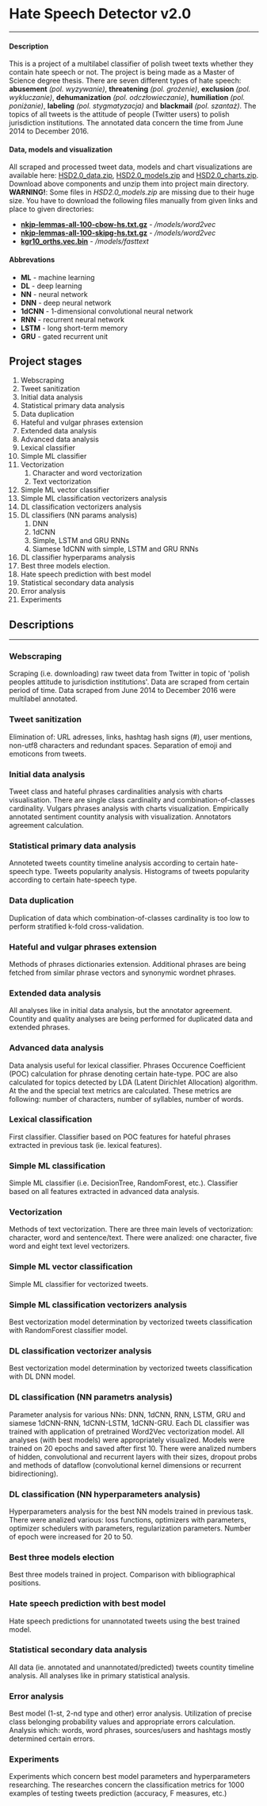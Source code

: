 # Hate Speech Detector v2.0
---
#### Description
This is a project of a multilabel classifier of polish tweet texts whether they contain hate speech or not. The project is being made as a Master of Science degree thesis. There are seven different types of hate speech: **abusement** *(pol. wyzywanie)*, **threatening** *(pol. grożenie)*, **exclusion** *(pol. wykluczanie)*, **dehumanization** *(pol. odczłowieczanie)*, **humiliation** *(pol. poniżanie)*, **labeling** *(pol. stygmatyzacja)* and **blackmail** *(pol. szantaż)*. The topics of all tweets is the attitude of people (Twitter users) to polish jurisdiction institutions. The annotated data concern the time from June 2014 to December 2016.
#### Data, models and visualization
All scraped and processed tweet data, models and chart visualizations are available here: [HSD2.0_data.zip](https://drive.google.com/file/d/1Cg1mulD2AAp7jiQ1ShZp8xgRtBODiLVg/view?usp=sharing), [HSD2.0_models.zip](https://drive.google.com/file/d/1rMrhBToqucBRmyUcP8hmvVav5AxwWbJp/view?usp=sharing) and [HSD2.0_charts.zip](https://drive.google.com/file/d/1mErHvy8aLiFhXP6NBCNQ_ZNRuOYRzDQ1/view?usp=sharing). Download above components and unzip them into project main directory.<br />
**WARNING!**: Some files in *HSD2.0_models.zip* are missing due to their huge size. You have to download the following files manually from given links and place to given directories:
* **[nkjp-lemmas-all-100-cbow-hs.txt.gz](http://dsmodels.nlp.ipipan.waw.pl/dsmodels/nkjp-lemmas-all-100-cbow-hs.txt.gz)** - */models/word2vec*
* **[nkjp-lemmas-all-100-skipg-hs.txt.gz](http://dsmodels.nlp.ipipan.waw.pl/dsmodels/nkjp-lemmas-all-100-skipg-hs.txt.gz)** - */models/word2vec*
* **[kgr10_orths.vec.bin](https://clarin-pl.eu/dspace/bitstream/handle/11321/600/kgr10_orths.vec.bin?sequence=1&isAllowed=y)** - */models/fasttext*

#### Abbrevations
* **ML** - machine learning
* **DL** - deep learning
* **NN** - neural network
* **DNN** - deep neural network
* **1dCNN** - 1-dimensional convolutional neural network
* **RNN** - recurrent neural network
* **LSTM** - long short-term memory
* **GRU** - gated recurrent unit

## Project stages
1. Webscraping
2. Tweet sanitization
3. Initial data analysis
4. Statistical primary data analysis
5. Data duplication
6. Hateful and vulgar phrases extension
7. Extended data analysis
8. Advanced data analysis
9. Lexical classifier
10. Simple ML classifier
11. Vectorization
    1. Character and word vectorization
    2. Text vectorization
12. Simple ML vector classifier
13. Simple ML classification vectorizers analysis
14. DL classification vectorizers analysis
15. DL classifiers (NN params analysis)
    1. DNN
    2. 1dCNN
    3. Simple, LSTM and GRU RNNs
    4. Siamese 1dCNN with simple, LSTM and GRU RNNs
16. DL classifier hyperparams analysis
17. Best three models election.
18. Hate speech prediction with best model
19. Statistical secondary data analysis
20. Error analysis
21. Experiments

## Descriptions
---
### Webscraping
Scraping (i.e. downloading) raw tweet data from Twitter in topic of 'polish peoples attitude to jurisdiction institutions'. Data are scraped from certain period of time. Data scraped from June 2014 to December 2016 were multilabel annotated.

### Tweet sanitization
Elimination of: URL adresses, links, hashtag hash signs (#), user mentions, non-utf8 characters and redundant spaces. Separation of emoji and emoticons from tweets.

### Initial data analysis
Tweet class and hateful phrases cardinalities analysis with charts visualisation. There are single class cardinality and combination-of-classes cardinality. Vulgars phrases analysis with charts visualization. Empirically annotated sentiment countity analysis with visualization. Annotators agreement calculation.

### Statistical primary data analysis
Annoteted tweets countity timeline analysis according to certain hate-speech type. Tweets popularity analysis. Histograms of tweets popularity according to certain hate-speech type.

### Data duplication
Duplication of data which combination-of-classes cardinality is too low to perform stratified k-fold cross-validation.

### Hateful and vulgar phrases extension
Methods of phrases dictionaries extension. Additional phrases are being fetched from similar phrase vectors and synonymic wordnet phrases.

### Extended data analysis
All analyses like in initial data analysis, but the annotator agreement. Countity and quality analyses are being performed for duplicated data and extended phrases.

### Advanced data analysis
Data analysis useful for lexical classifier. Phrases Occurence Coefficient (POC) calculation for phrase denoting certain hate-type. POC are also calculated for topics detected by LDA (Latent Dirichlet Allocation) algorithm. At the and the special text metrics are calculated. These metrics are following: number of characters, number of syllables, number of words.

### Lexical classification
First classifier. Classifier based on POC features for hateful phrases extracted in previous task (ie. lexical features).

### Simple ML classification
Simple ML classifier (i.e. DecisionTree, RandomForest, etc.). Classifier based on all features extracted in advanced data analysis.

### Vectorization
Methods of text vectorization. There are three main levels of vectorization: character, word and sentence/text. There were analized: one character, five word and eight text level vectorizers.

### Simple ML vector classification
Simple ML classifier for vectorized tweets.

### Simple ML classification vectorizers analysis
Best vectorization model determination by vectorized tweets classification with RandomForest classifier model.

### DL classification vectorizer analysis
Best vectorization model determination by vectorized tweets classification with DL DNN model.

### DL classification (NN parametrs analysis)
Parameter analysis for various NNs: DNN, 1dCNN, RNN, LSTM, GRU and siamese 1dCNN-RNN, 1dCNN-LSTM, 1dCNN-GRU. Each DL classifier was trained with application of pretrained Word2Vec vectorization model. All analyses (with best models) were appropriately visualized. Models were trained on 20 epochs and saved after first 10.
There were analized numbers of hidden, convolutional and recurrent layers with their sizes, dropout probs and methods of dataflow (convolutional kernel dimensions or recurrent bidirectioning).

### DL classification (NN hyperparameters analysis)
Hyperparameters analysis for the best NN models trained in previous task. There were analized various: loss functions, optimizers with parameters, optimizer schedulers with parameters, regularization parameters. Number of epoch were increased for 20 to 50.

### Best three models election
Best three models trained in project. Comparison with bibliographical positions.

### Hate speech prediction with best model
Hate speech predictions for unannotated tweets using the best trained model.

### Statistical secondary data analysis
All data (ie. annotated and unannotated/predicted) tweets countity timeline analysis. All analyses like in primary statistical analysis.

### Error analysis
Best model (1-st, 2-nd type and other) error analysis. Utilization of precise class belonging probability values and appropriate errors calculation. Analysis which: words, word phrases, sources/users and hashtags mostly determined certain errors.

### Experiments
Experiments which concern best model parameters and hyperparameters researching. The researches concern the classification metrics for 1000 examples of testing tweets prediction (accuracy, F measures, etc.)
